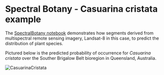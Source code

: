 # Spectral Botany - Casuarina cristata example

The [SpectralBotany notebook](https://github.com/t-hackwood/SpectralBotany/blob/main/notebooks/SpectralBotany.ipynb) demonstrates how segments
derived from multispectral remote sensing imagery, Landsat-8 in this case, to predict the distribution of plant species.

Pictured below is the predicted probability of occurrence for *Casuarina cristata* over the Souther Brigalow Belt bioregion in Queensland, Australia.

![CasuarinaCristata](https://github.com/t-hackwood/SpectralBotany/blob/main/data/CasuarinaCristataPredicted.png)
